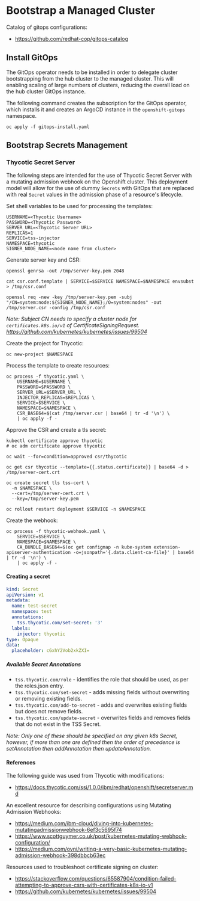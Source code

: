 # Bootstrap a Managed Cluster

Catalog of gitops configurations:
- https://github.com/redhat-cop/gitops-catalog

## Install GitOps

The GitOps operator needs to be installed in order to delegate cluster bootstrapping from the hub cluster to the managed cluster. This will enabling scaling of large numbers of clusters, reducing the overall load on the hub cluster GitOps instance.

The following command creates the subscription for the GitOps operator, which installs it and creates an ArgoCD instance in the `openshift-gitops` namespace.

```
oc apply -f gitops-install.yaml
```

## Bootstrap Secrets Management

### Thycotic Secret Server

The following steps are intended for the use of Thycotic Secret Server with a mutating admission webhook on the Openshift cluster. This deployment model will allow for the use of dummy `Secrets` with GitOps that are replaced with real `Secret` values in the admission phase of a resource's lifecycle.

Set shell variables to be used for processing the templates:

```
USERNAME=<Thycotic Username>
PASSWORD=<Thycotic Password>
SERVER_URL=<Thycotic Server URL>
REPLICAS=1
SERVICE=tss-injector
NAMESPACE=thycotic
SIGNER_NODE_NAME=<node name from cluster>
```

Generate server key and CSR:

```
openssl genrsa -out /tmp/server-key.pem 2048

cat csr.conf.template | SERVICE=$SERVICE NAMESPACE=$NAMESPACE envsubst > /tmp/csr.conf

openssl req -new -key /tmp/server-key.pem -subj "/CN=system:node:${SIGNER_NODE_NAME};/O=system:nodes" -out /tmp/server.csr -config /tmp/csr.conf
```

_Note: Subject CN needs to specify a cluster node for `certificates.k8s.io/v1` of CertificateSigningRequest. https://github.com/kubernetes/kubernetes/issues/99504_

Create the project for Thycotic:

```
oc new-project $NAMESPACE
```

Process the template to create resources:

```
oc process -f thycotic.yaml \
    USERNAME=$USERNAME \
    PASSWORD=$PASSWORD \
    SERVER_URL=$SERVER_URL \
    INJECTOR_REPLICAS=$REPLICAS \
    SERVICE=$SERVICE \
    NAMESPACE=$NAMESPACE \
    CSR_BASE64=$(cat /tmp/server.csr | base64 | tr -d '\n') \
    | oc apply -f -
```

Approve the CSR and create a tls secret:

```
kubectl certificate approve thycotic
# oc adm certificate approve thycotic

oc wait --for=condition=approved csr/thycotic

oc get csr thycotic --template={{.status.certificate}} | base64 -d > /tmp/server-cert.crt

oc create secret tls tss-cert \
  -n $NAMESPACE \
  --cert=/tmp/server-cert.crt \
  --key=/tmp/server-key.pem

oc rollout restart deployment $SERVICE -n $NAMESPACE
```

Create the webhook:

```
oc process -f thycotic-webhook.yaml \
    SERVICE=$SERVICE \
    NAMESPACE=$NAMESPACE \
    CA_BUNDLE_BASE64=$(oc get configmap -n kube-system extension-apiserver-authentication -o=jsonpath='{.data.client-ca-file}' | base64 | tr -d '\n') \
    | oc apply -f -
```

#### Creating a secret

```yaml
kind: Secret
apiVersion: v1
metadata:
  name: test-secret
  namespace: test
  annotations:
    tss.thycotic.com/set-secret: '3'
  labels:
    injector: thycotic
type: Opaque
data:
  placeholder: cGxhY2Vob2xkZXI=
```

##### Available Secret Annotations

- `tss.thycotic.com/role` - identifies the role that should be used, as per the roles.json entry.
- `tss.thycotic.com/set-secret` - adds missing fields without overwriting or removing existing fields.
- `tss.thycotic.com/add-to-secret` - adds and overwrites existing fields but does not remove fields.
- `tss.thycotic.com/update-secret` - overwrites fields and removes fields that do not exist in the TSS Secret.

_Note: Only one of these should be specified on any given k8s Secret, however, if more than one are defined then the order of precedence is setAnnotation then addAnnotation then updateAnnotation._

#### References

The following guide was used from Thycotic with modifications:
- https://docs.thycotic.com/ssi/1.0.0/ibm/redhat/openshift/secretserver.md

An excellent resource for describing configurations using Mutating Admission Webhooks:
- https://medium.com/ibm-cloud/diving-into-kubernetes-mutatingadmissionwebhook-6ef3c5695f74
- https://www.scottguymer.co.uk/post/kubernetes-mutating-webhook-configuration/
- https://medium.com/ovni/writing-a-very-basic-kubernetes-mutating-admission-webhook-398dbbcb63ec

Resources used to troubleshoot certificate signing on cluster:
- https://stackoverflow.com/questions/65587904/condition-failed-attempting-to-approve-csrs-with-certificates-k8s-io-v1
- https://github.com/kubernetes/kubernetes/issues/99504
